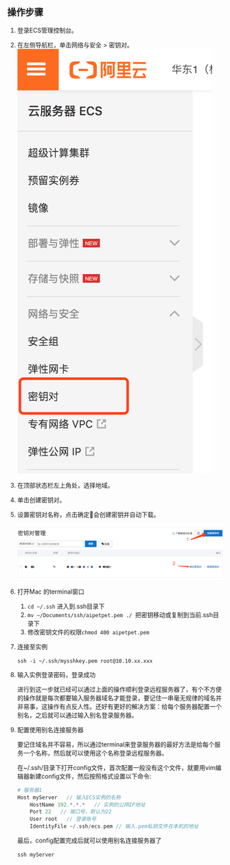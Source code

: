 ## 操作步骤

1. 登录ECS管理控制台。

2. 在左侧导航栏，单击网络与安全 > 密钥对。
     ![](img/pem.png)

3. 在顶部状态栏左上角处，选择地域。

4. 单击创建密钥对。

5. 设置密钥对名称，点击确定会创建密钥并自动下载。

    ![](img/pem1.png)

6. 打开Mac 的terminal窗口

    1.  `cd ~/.ssh` 进入到.ssh目录下
    2.  `mv ~/Documents/ssh/aipetpet.pem ./ `把密钥移动或复制到当前.ssh目录下
    3.  修改密钥文件的权限`chmod 400 aipetpet.pem`

7. 连接至实例

    `ssh -i ~/.ssh/mysshkey.pem root@10.10.xx.xxx`

8. 输入实例登录密码，登录成功

    进行到这一步就已经可以通过上面的操作顺利登录远程服务器了，有个不方便的操作就是每次都要输入服务器域名才能登录，要记住一串毫无规律的域名并非易事，这操作有点反人性。还好有更好的解决方案：给每个服务器配置一个别名，之后就可以通过输入别名登录服务器。

9.  配置使用别名连接服务器

    要记住域名并不容易，所以通过terminal来登录服务器的最好方法是给每个服务一个名称，然后就可以使用这个名称登录远程服务器。

    在~/.ssh/目录下打开config文件，首次配置一般没有这个文件，就要用vim编辑器新建config文件，然后按照格式设置以下命令:

    ```php
    # 服务器1
    Host myServer   // 输入ECS实例的名称
        HostName 192.*.*.*   // 实例的公网IP地址
        Port 22   // 端口号，默认为22
        User root   // 登录账号
        IdentityFile ~/.ssh/ecs.pem // 输入.pem私钥文件在本机的地址
    ```

    最后，config配置完成后就可以使用别名连接服务器了

    `ssh myServer`



